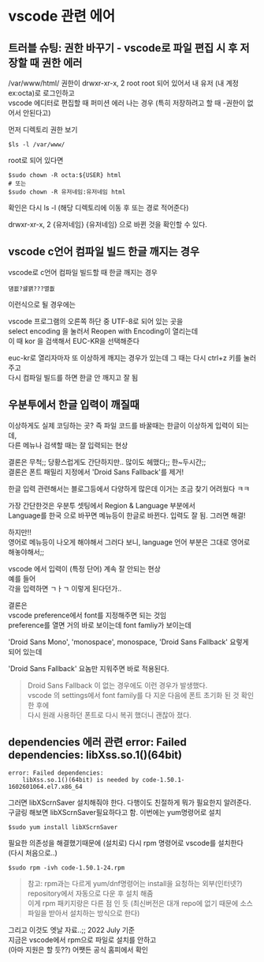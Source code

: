 # vscode 관련 에어

## 트러블 슈팅: 권한 바꾸기 - vscode로 파일 편집 시 후 저장할 때 권한 에러
/var/www/html/ 권한이 drwxr-xr-x, 2 root root 되어 있어서 내 유저 (내 계정 ex:octa)로 로그인하고   
vscode 에디터로 편집할 때 퍼미션 에러 나는 경우 (특히 저장하려고 할 때 -권한이 없어서 안된다고)

먼저 디렉토리 권한 보기
```
$ls -l /var/www/
```
root로 되어 있다면
```
$sudo chown -R octa:${USER} html
# 또는 
$sudo chown -R 유저네임:유저네임 html
```

확인은 다시 ls -l (해당 디렉토리에 이동 후 또는 경로 적어준다)  

drwxr-xr-x, 2 {유저네임} {유저네임} 으로 바뀐 것을 확인할 수 있다.



## vscode c언어 컴파일 빌드 한글 깨지는 경우
vscode로 c언어 컴파일 빌드할 때 한글 깨지는 경우  
```
덈뀞?섏꽭???멸퀎  
```
이런식으로 될 경우에는   

vscode 프로그램의 오른쪽 하단 중 UTF-8로 되어 있는 곳을   
select encoding 을 눌러서 Reopen with Encoding이 열리는데   
이 때 kor 을 검색해서  EUC-KR을 선택해준다  

euc-kr로 열리자마자 또 이상하게 깨지는 경우가 있는데 그 때는 다시 ctrl+z 키를 눌러주고   
다시 컴파일 빌드를 하면 한글 안 깨지고 잘 됨



## 우분투에서 한글 입력이 깨질때 
이상하게도 실제 코딩하는 곳? 즉 파일 코드를 바꿀때는 한글이 이상하게 입력이 되는데,  
다른 메뉴나 검색할 때는 잘 입력되는 현상  

결론은 무척;; 당황스럽게도 간단하지만.. 많이도 헤맸다;; 한~두시간;;  
결론은 폰트 패밀리 지정에서 'Droid Sans Fallback'를 제거!   

한글 입력 관련해서는 블로그등에서 다양하게 많은데 이거는 조금 찾기 어려웠다 ㅋㅋ

가장 간단한것은 우분투 셋팅에서 Region & Language 부분에서     
Language를 한국 으로 바꾸면 메뉴등이 한글로 바뀐다. 입력도 잘 됨. 그러면 해결!  

하지만!!   
영어로 메뉴등이 나오게 해야해서 그러다 보니, language 언어 부분은 그대로 영어로 해놓야해서;;

vscode 에서 입력이 (특정 단어) 계속 잘 안되는 현상  
예를 들어   
각을 입력하면 ㄱㅏㄱ 이렇게 된다던가..  

결론은  
vscode preference에서 font를 지정해주면 되는 것임   
preference를 열면 거의 바로 보이는데 font famliy가 보이는데    

'Droid Sans Mono', 'monospace', monospace, 'Droid Sans Fallback'
요렇게 되어 있는데   

'Droid Sans Fallback' 요놈만 지워주면 바로 적용된다.  

>Droid Sans Fallback 이 없는 경우에도 이런 경우가 발생했다.   
vscode 의 settings에서 font family를 다 지운 다음에 폰트 초기화 된 것 확인한 후에  
다시 원래 사용하던 폰트로 다시 복귀 했더니 괜찮아 졌다.  


## dependencies 에러 관련 error: Failed dependencies: libXss.so.1()(64bit)
```
error: Failed dependencies:
	libXss.so.1()(64bit) is needed by code-1.50.1-1602601064.el7.x86_64
```
그러면 libXScrnSaver 설치해줘야 한다. 다행이도 친절하게 뭐가 필요한지 알려준다.  
구글링 해보면 libXScrnSaver필요하다고 함. 이번에는 yum명령어로 설치   

```
$sudo yum install libXScrnSaver
```
필요한 의존성을 해결했기때문에 (설치로) 다시 rpm 명령어로 vscode를 설치한다  
(다시 처음으로..)
```
$sudo rpm -ivh code-1.50.1-24.rpm
```

> 참고: rpm과는 다르게 yum/dnf명령어는 install을 요청하는 외부(인터넷?)   repository에서 자동으로 다운 후 설치 해줌  
이게 rpm 패키지랑은 다른 점 인 듯 (최신버전은 대개 repo에 없기 때문에 소스파일을 받아서 설치하는 방식으로 한다)  

그리고 이것도 엣날 자료..;; 2022 July 기준   
지금은 vscode에서 rpm으로 파일로 설치를 안하고   
(아마 지원은 할 듯??) 어쨋든 공식 홈피에서 확인